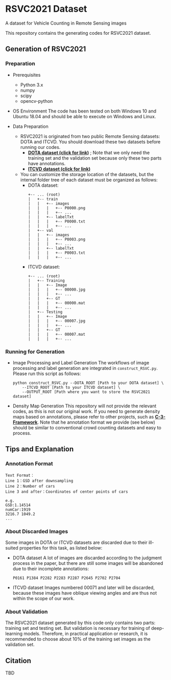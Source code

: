 # RSVC2021 Dataset
A dataset for Vehicle Counting in Remote Sensing images

This repository contains the generating codes for RSVC2021 dataset.

## Generation of RSVC2021

### Preparation
- Prerequisites
  - Python 3.x
  - numpy
  - scipy
  - opencv-python

- OS Environment
  The code has been tested on both Windows 10 and Ubuntu 18.04 and should be able to execute on Windows and Linux.

- Data Preparation
  - RSVC2021 is originated from two public Remote Sensing datasets: DOTA and ITCVD. You should download these two datasets before running our codes.
    - [**DOTA dataset (click for link)**](https://captain-whu.github.io/DOTA/dataset.html) 
      ; Note that we only need the training set and the validation set because only these two parts have annotations.
    - [**ITCVD dataset (click for link)**](https://research.utwente.nl/en/datasets/itcvd-dataset)
  - You can customize the storage location of the datasets, but the internal folder tree of each dataset must be organized as follows:
    - DOTA dataset:
      ```
      +-- ... (root)
      |   +-- train
      |   |   +-- images
      |   |   |   +-- P0000.png
      |   |   |   +-- ...
      |   |   +-- labelTxt
      |   |   |   +-- P0000.txt
      |   |   |   +-- ...
      |   +-- val
      |   |   +-- images
      |   |   |   +-- P0003.png
      |   |   |   +-- ...
      |   |   +-- labelTxt
      |   |   |   +-- P0003.txt
      |   |   |   +-- ...
      ```
    - ITCVD dataset:
      ```
      +-- ... (root)
      |   +-- Training
      |   |   +-- Image
      |   |   |   +-- 00000.jpg
      |   |   |   +-- ...
      |   |   +-- GT
      |   |   |   +-- 00000.mat
      |   |   |   +-- ...
      |   +-- Testing
      |   |   +-- Image
      |   |   |   +-- 00007.jpg
      |   |   |   +-- ...
      |   |   +-- GT
      |   |   |   +-- 00007.mat
      |   |   |   +-- ...
      ```
      
  
### Running for Generation
- Image Processing and Label Generation
  The workflows of image processing and label generation are integrated in `construct_RSVC.py`. Please run this script as follows:
  ```
  python construct_RSVC.py --DOTA_ROOT [Path to your DOTA dataset] \
      --ITCVD_ROOT [Path to your ITCVD dataset] \
      --OUTPUT_ROOT [Path where you want to store the RSVC2021 dataset]
  ```
- Density Map Generation
  This repository will not provide the relevant codes, as this is not our original work. If you need to generate density maps based on annotations, please refer to other projects, such as [**C-3-Framework**](https://github.com/gjy3035/C-3-Framework). Note that he annotation format we provide (see below) should be similar to conventional crowd counting datasets and easy to process.

## Tips and Explanation
### Annotation Format
  ```
  Text Format：
  Line 1：GSD after downsampling
  Line 2：Number of cars
  Line 3 and after：Coordinates of center points of cars

  e.g.
  GSD:1.14514
  numCar:1919
  3216.7 1049.2
  ...
  ```

### About Discarded Images
Some images in DOTA or ITCVD datasets are discarded due to their ill-suited properties for this task, as listed below:
- DOTA dataset
  A lot of images are discarded according to the judgment process in the paper, but there are still some images will be abandoned due to their incomplete annotations: 
  ```
  P0161 P1384 P2282 P2283 P2287 P2645 P2702 P2704
  ```
- ITCVD dataset
  Images numbered 00071 and later will be discarded, because these images have oblique viewing angles and are thus not within the scope of our work.

### About Validation
The RSVC2021 dataset generated by this code only contains two parts: training set and testing set. But validation is necessary for training of deep-learning models. Therefore, in practical application or research, it is recommended to choose about 10% of the training set images as the validation set.

## Citation
TBD
